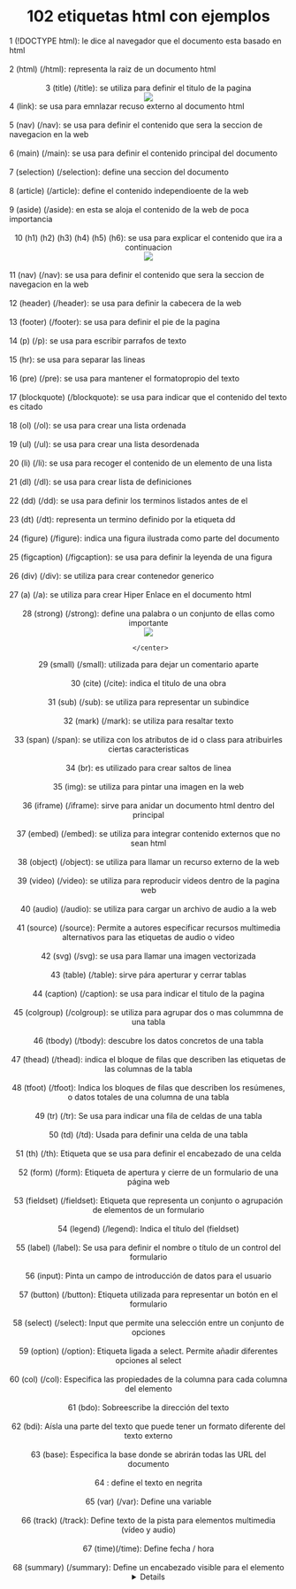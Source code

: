 <html>
<head>
<title> 102 etiquetas html </title>
</head>
<body>

<center>
<h1> 102 etiquetas html con ejemplos </h1>
</center>

<tr>
<td>1 (!DOCTYPE html): le dice al navegador que el documento esta basado en html</td>
</tr>
<br>
<br>

<tr>
<td>2 (html) (/html): representa la raiz de un documento html </td>
</tr>
<br>
<br>

<tr>
<center>
<td>3 (title) (/title): se utiliza para definir el titulo de la pagina </td>
</tr>
<br>

   <img src="EJ1.jpg">
<br>
</center>

<tr>
<td>4 (link): se usa para emnlazar recuso externo al documento html </td>
</tr>
<br>
<br>

<tr>
<td>5 (nav) (/nav): se usa para definir el contenido que sera la seccion de navegacion en la web </td>
</tr>
<br>
<br>

<tr>
<td>6 (main) (/main): se usa para definir el contenido principal del documento </td>
</tr>
<br>
<br>

<tr>
<td>7 (selection) (/selection): define una seccion del documento </td>
</tr>
<br>
<br>

<tr>
<td>8 (article) (/article): define el contenido independioente de la web </td>
</tr>
<br>
<br>

<tr>
<td>9 (aside) (/aside): en esta se aloja el contenido de la web de poca importancia </td>
</tr>
<br>
<br>

<tr>

<center>
<td>10 (h1) (h2) (h3) (h4) (h5) (h6): se usa para explicar el contenido que ira a continuacion </td>
</tr>
<br>
 <img src="EJ2.png">
</center>
<br>

<tr>
<td>11 (nav) (/nav): se usa para definir el contenido que sera la seccion de navegacion en la web </td>
</tr>
<br>
<br>

<tr>
<td>12 (header) (/header): se usa para definir la cabecera de la web </td>
</tr>
<br>
<br>

<tr>
<td>13 (footer) (/footer): se usa para definir el pie de la pagina </td>
</tr>
<br>
<br>

<tr>
<td>14 (p) (/p): se usa para escribir parrafos de texto </td>
</tr>
<br>
<br>

<tr>
<td>15 (hr): se usa para separar las lineas </td>
</tr>
<br>
<br>

<tr>
<td>16 (pre) (/pre): se usa para mantener el formatopropio del texto </td>
</tr>
<br>
<br>

<tr>
<td>17 (blockquote) (/blockquote): se usa para indicar que el contenido del texto es citado </td>
</tr>
<br>
<br>

<tr>
<td>18 (ol) (/ol): se usa para crear una lista ordenada </td>
</tr>
<br>
<br>

<tr>
<td>19 (ul) (/ul): se usa para crear una lista desordenada </td>
</tr>
<br>
<br>

<tr>
<td>20 (li) (/li): se usa para recoger el contenido de un elemento de una lista </td>
</tr>
<br>
<br>

<tr>
<td>21 (dl) (/dl): se usa para crear lista de definiciones </td>
</tr>
<br>
<br>

<tr>
<td>22 (dd) (/dd): se usa para definir los terminos listados antes de el </td>
</tr>
<br>
<br>


<tr>
<td>23 (dt) (/dt): representa un termino definido por la etiqueta dd </td>
</tr>
<br>
<br>

<tr>
<td>24 (figure) (/figure): indica una figura ilustrada como parte del documento </td>
</tr>
<br>
<br>

<tr>
<td>25 (figcaption) (/figcaption): se usa para definir la leyenda de una figura </td>
</tr>
<br>
<br>

<tr>
<td>26 (div) (/div): se utiliza para crear contenedor generico </td>
</tr>
<br>
<br>

<tr>
<td>27 (a) (/a): se utiliza para crear Hiper Enlace en el documento html </td>
</tr>
<br>
<br>

<tr>

<center>
<td>28 (strong) (/strong): define una palabra o un conjunto de ellas como importante </td>
</tr>
 <br>
    <img src="k2.png">  
<br>

     </center>



<tr>
<td>29 (small) (/small): utilizada para dejar un comentario aparte </td>
</tr>
<br>
<br>

<tr>
<td>30 (cite) (/cite): indica el titulo de una obra </td>
</tr>
<br>
<br>

<tr>
<td>31 (sub) (/sub): se utiliza para representar un subindice </td>
</tr>
<br>
<br>

<tr>
<td>32 (mark) (/mark): se utiliza para resaltar texto </td>
</tr>
<br>
<br>

<tr>
<td>33 (span) (/span): se utiliza con los atributos de id o class para atribuirles ciertas caracteristicas </td>
</tr>
<br>
<br>

<tr>
<td>34 (br): es utilizado para crear saltos de linea </td>
</tr>
<br>
<br>

<tr>
<td>35 (img): se utiliza para pintar una imagen en la web </td>
</tr>
<br>
<br>

<tr>
<td>36 (iframe) (/iframe): sirve para anidar un documento html dentro del principal </td>
</tr>
<br>
<br>

<tr>
<td>37 (embed) (/embed): se utiliza para integrar contenido externos que no sean html </td>
</tr>
<br>
<br>

<tr>
<td>38 (object) (/object): se utiliza para llamar un recurso externo de la web </td>
</tr>
<br>
<br>

<tr>
<td>39 (video) (/video): se utiliza para reproducir videos dentro de la pagina web </td>
</tr>
<br>
<br>

<tr>
<td>40 (audio) (/audio): se utiliza para cargar un archivo de audio a la web </td>
</tr>
<br>
<br>

<tr>
<td>41 (source) (/source): Permite a autores especificar recursos multimedia alternativos para las etiquetas de audio o video </td>
</tr>
<br>
<br>

<tr>
<td>42 (svg) (/svg): se usa para llamar una imagen vectorizada </td>
</tr>
<br>
<br>

<tr>
<td>43 (table) (/table): sirve pára aperturar y cerrar tablas </td>
</tr>
<br>
<br>

<tr>
<td>44 (caption) (/caption): se usa para indicar el titulo de la pagina </td>
</tr>
<br>
<br>

<tr>
<td>45 (colgroup) (/colgroup): se utiliza para agrupar dos o mas colummna de una tabla </td>
</tr>
<br>
<br>

<tr>
<td>46 (tbody) (/tbody): descubre los datos concretos de una tabla </td>
</tr>
<br>
<br>

<tr>
<td>47 (thead) (/thead): indica el bloque de filas que describen las etiquetas de las columnas de la tabla </td>
</tr>
<br>
<br>

<tr>
<td>48 (tfoot) (/tfoot): Indica los bloques de filas que describen los resúmenes, o datos totales de una columna de una tabla </td>
</tr>
<br>
<br>

<tr>
<td>49 (tr) (/tr): Se usa para indicar una fila de celdas de una tabla </td>
</tr>
<br>
<br>

<tr>
<td>50 (td) (/td): Usada para definir una celda de una tabla </td>
</tr>
<br>
<br>

<tr>
<td>51 (th) (/th): Etiqueta que se usa para definir el encabezado de una celda </td>
</tr>
<br>
<br>

<tr>
<td>52 (form) (/form): Etiqueta de apertura y cierre de un formulario de una página web </td>
</tr>
<br>
<br>

<tr>
<td>53 (fieldset) (/fieldset): Etiqueta que representa un conjunto o agrupación de elementos de un formulario </td>
</tr>
<br>
<br>

<tr>
<td>54 (legend) (/legend): Indica el título del (fieldset) </td>
</tr>
<br>
<br>

<tr>
<td>55 (label) (/label): Se usa para definir el nombre o título de un control del formulario </td>
</tr>
<br>
<br>

<tr>
<td>56 (input): Pinta un campo de introducción de datos para el usuario </td>
</tr>
<br>
<br>

<tr>
<td>57 (button) (/button): Etiqueta utilizada para representar un botón en el formulario </td>
</tr>
<br>
<br>

<tr>
<td>58 (select) (/select): Input que permite una selección entre un conjunto de opciones </td>
</tr>
<br>
<br>

<tr>
<td>59 (option) (/option): Etiqueta ligada a select. Permite añadir diferentes opciones al select </td>
</tr>
<br>
<br>

<tr>
<td>60 (col) (/col): Especifica las propiedades de la columna para cada columna del elemento <colgroup> </td>
</tr>
<br>
<br>

<tr>
<td>61 (bdo): Sobreescribe la dirección del texto </td>
</tr>
<br>
<br>

<tr>
<td>62 (bdi): Aísla una parte del texto que puede tener un formato diferente del texto externo </td>
</tr>
<br>
<br>

<tr>
<td>63 (base): Especifica la base donde se abrirán todas las URL del documento </td>
</tr>
<br>
<br>

<tr>
<td>64 <b> </b>: define el texto en negrita </td>
</tr>
<br>
<br>

<tr>
<td>65 (var) (/var): Define una variable </td>
</tr>
<br>
<br>

<tr>
<td>66 (track) (/track): Define texto de la pista para elementos multimedia (vídeo y audio) </td>
</tr>
<br>
<br>

<tr>
<td>67 (time)(/time): Define fecha / hora </td>
</tr>
<br>
<br>

<tr>
<td>68 (summary) (/summary): Define un encabezado visible para el elemento <details> </td>
</tr>
<br>
<br>

<tr>
<td>69 (samp) (/samp): Define un ejemplo de salida de un programa </td>
</tr>
<br>
<br>

<tr>
<td>70 (s): Define texto que no es correcto </td>
</tr>
<br>
<br>

<tr>
<td>71 (ruby) (/ruby):Define una notación de ruby </td>
</tr>
<br>
<br>

<tr>
<td>72 (rp): Define que debe mostrar en navegadores que no soportan scripts de ruby </td>
</tr>
<br>
<br>

<tr>
<td>73 (q) (/q): Define una cita corta </td>
</tr>
<br>
<br>

<tr>
<td>74 (progress): Representa el progreso de una tarea en una barra </td>
</tr>
<br>
<br>

<tr>
<td>75 (param): Define un parámetro para un objeto </td>
</tr>
<br>
<br>

<tr>
<td>76 (pre): Define texto pre-formateado </td>
</tr>
<br>
<br>

<tr>
<td>77 (output): Define el resultado de un cálculo </td>
</tr>
<br>
<br>

<tr>
<td>78 (meter):	Define una medida escalar en un rango conocido </td>
</tr>
<br>
<br>

<tr>
<td>79 (menu): Define la lista de un menú </td>
</tr>
<br>
<br>

<tr>
<td>80 (keygen)	Define un campo generador de claves para formularios </td>
</tr>
<br>
<br>

<tr>
<td>81 (kbd): Define entrada del teclado </td>
</tr>
<br>
<br>

<tr>
<td>82 (ins): Define texto que ha sido insertado en un documento </td>
</tr>
<br>
<br>

<tr>
<td>83 (dfn): Define el término de una definición </td>
</tr>
<br>
<br>

<tr>
<td>84 (dialog): Define una caja o ventana de dialogo </td>
</tr>
<br>
<br>

<tr>
<td>85 (canvas): Se usa para dibujar gráficos en pantalla </td>
</tr>
<br>
<br>

<tr>
<td>86 (address): Define la información del propietario del documento </td>
</tr>
<br>
<br>

<tr>
<td>87 (abbr): Define una abreviación </td>
</tr>
<br>
<br>

<tr>
<td>88 (!–…–): Define un comentario </td> </td>
</tr>
<br>
<br>

<tr>
<td>89 (area): Define un área dentro de un mapa de imagen </td>
</tr>
<br>
<br>

<tr>
<td>90 (sup) (/sup): se utiliza para definir un superhindice </td>
</tr>
<br>
<br>

<tr>
<td>91 (small): Define texto pequeño </td>
</tr>
<br>
<br>

<tr>
<td>92 (i): Muestra el texto en itálica </td>
</tr>
<br>
<br>

<tr>
<td>93 (tt): Texto teletipo </td>
</tr>
<br>
<br>

<tr>
<td>94 (frameset): Define un frameset dentro del cual puede haber varios frames </td>
</tr>
<br>
<br>





</body>
</html>
